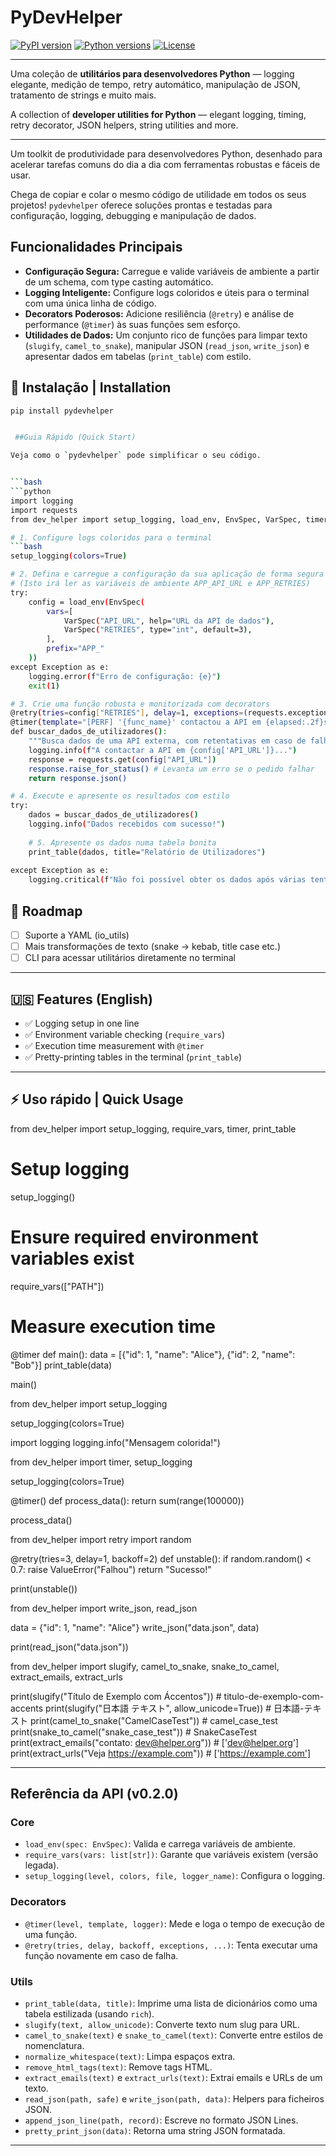 # PyDevHelper

[![PyPI version](https://img.shields.io/pypi/v/pydevhelper.svg)](https://pypi.org/project/pydevhelper/)
[![Python versions](https://img.shields.io/pypi/pyversions/pydevhelper.svg)](https://pypi.org/project/pydevhelper/)
[![License](https://img.shields.io/pypi/l/pydevhelper.svg)](https://github.com/juliobrige/DevHelper/blob/main/LICENSE)

---

Uma coleção de **utilitários para desenvolvedores Python** — logging elegante, medição de tempo, retry automático, manipulação de JSON, tratamento de strings e muito mais.

A collection of **developer utilities for Python** — elegant logging, timing, retry decorator, JSON helpers, string utilities and more.

---

Um toolkit de produtividade para desenvolvedores Python, desenhado para acelerar tarefas comuns do dia a dia com ferramentas robustas e fáceis de usar.

Chega de copiar e colar o mesmo código de utilidade em todos os seus projetos! `pydevhelper` oferece soluções prontas e testadas para configuração, logging, debugging e manipulação de dados.

## Funcionalidades Principais

* **Configuração Segura:** Carregue e valide variáveis de ambiente a partir de um schema, com type casting automático.
* **Logging Inteligente:** Configure logs coloridos e úteis para o terminal com uma única linha de código.
* **Decorators Poderosos:** Adicione resiliência (`@retry`) e análise de performance (`@timer`) às suas funções sem esforço.
* **Utilidades de Dados:** Um conjunto rico de funções para limpar texto (`slugify`, `camel_to_snake`), manipular JSON (`read_json`, `write_json`) e apresentar dados em tabelas (`print_table`) com estilo.


## 🚀 Instalação | Installation

```bash
pip install pydevhelper


 ##Guia Rápido (Quick Start)

Veja como o `pydevhelper` pode simplificar o seu código.


```bash
```python
import logging
import requests
from dev_helper import setup_logging, load_env, EnvSpec, VarSpec, timer, retry, print_table

# 1. Configure logs coloridos para o terminal
```bash
setup_logging(colors=True)

# 2. Defina e carregue a configuração da sua aplicação de forma segura
# (Isto irá ler as variáveis de ambiente APP_API_URL e APP_RETRIES)
try:
    config = load_env(EnvSpec(
        vars=[
            VarSpec("API_URL", help="URL da API de dados"),
            VarSpec("RETRIES", type="int", default=3),
        ],
        prefix="APP_"
    ))
except Exception as e:
    logging.error(f"Erro de configuração: {e}")
    exit(1)

# 3. Crie uma função robusta e monitorizada com decorators
@retry(tries=config["RETRIES"], delay=1, exceptions=(requests.exceptions.RequestException,))
@timer(template="[PERF] '{func_name}' contactou a API em {elapsed:.2f}s")
def buscar_dados_de_utilizadores():
    """Busca dados de uma API externa, com retentativas em caso de falha."""
    logging.info(f"A contactar a API em {config['API_URL']}...")
    response = requests.get(config["API_URL"])
    response.raise_for_status() # Levanta um erro se o pedido falhar
    return response.json()

# 4. Execute e apresente os resultados com estilo
try:
    dados = buscar_dados_de_utilizadores()
    logging.info("Dados recebidos com sucesso!")
    
    # 5. Apresente os dados numa tabela bonita
    print_table(dados, title="Relatório de Utilizadores")
    
except Exception as e:
    logging.critical(f"Não foi possível obter os dados após várias tentativas: {e}")

```


## 📌 Roadmap

* [ ] Suporte a YAML (io_utils)
* [ ] Mais transformações de texto (snake → kebab, title case etc.)
* [ ] CLI para acessar utilitários diretamente no terminal

---

## 🇺🇸 Features (English)

- ✅ Logging setup in one line  
- ✅ Environment variable checking (`require_vars`)  
- ✅ Execution time measurement with `@timer`  
- ✅ Pretty-printing tables in the terminal (`print_table`)  

---




## ⚡ Uso rápido | Quick Usage
from dev_helper import setup_logging, require_vars, timer, print_table

# Setup logging
setup_logging()

# Ensure required environment variables exist
require_vars(["PATH"])

# Measure execution time
@timer
def main():
    data = [{"id": 1, "name": "Alice"}, {"id": 2, "name": "Bob"}]
    print_table(data)

main()



from dev_helper import setup_logging

setup_logging(colors=True)

import logging
logging.info("Mensagem colorida!")



from dev_helper import timer, setup_logging

setup_logging(colors=True)

@timer()
def process_data():
    return sum(range(100000))

process_data()



from dev_helper import retry
import random

@retry(tries=3, delay=1, backoff=2)
def unstable():
    if random.random() < 0.7:
        raise ValueError("Falhou")
    return "Sucesso!"

print(unstable())



from dev_helper import write_json, read_json

data = {"id": 1, "name": "Alice"}
write_json("data.json", data)

print(read_json("data.json"))



from dev_helper import slugify, camel_to_snake, snake_to_camel, extract_emails, extract_urls

print(slugify("Título de Exemplo com Áccentos"))  # titulo-de-exemplo-com-accents
print(slugify("日本語 テキスト", allow_unicode=True))  # 日本語-テキスト
print(camel_to_snake("CamelCaseTest"))  # camel_case_test
print(snake_to_camel("snake_case_test"))  # SnakeCaseTest
print(extract_emails("contato: dev@helper.org"))  # ['dev@helper.org']
print(extract_urls("Veja https://example.com"))   # ['https://example.com']



-----

## Referência da API (v0.2.0)

### Core

  * `load_env(spec: EnvSpec)`: Valida e carrega variáveis de ambiente.
  * `require_vars(vars: list[str])`: Garante que variáveis existem (versão legada).
  * `setup_logging(level, colors, file, logger_name)`: Configura o logging.

### Decorators

  * `@timer(level, template, logger)`: Mede e loga o tempo de execução de uma função.
  * `@retry(tries, delay, backoff, exceptions, ...)`: Tenta executar uma função novamente em caso de falha.

### Utils

  * `print_table(data, title)`: Imprime uma lista de dicionários como uma tabela estilizada (usando `rich`).
  * `slugify(text, allow_unicode)`: Converte texto num slug para URL.
  * `camel_to_snake(text)` e `snake_to_camel(text)`: Converte entre estilos de nomenclatura.
  * `normalize_whitespace(text)`: Limpa espaços extra.
  * `remove_html_tags(text)`: Remove tags HTML.
  * `extract_emails(text)` e `extract_urls(text)`: Extrai emails e URLs de um texto.
  * `read_json(path, safe)` e `write_json(path, data)`: Helpers para ficheiros JSON.
  * `append_json_line(path, record)`: Escreve no formato JSON Lines.
  * `pretty_print_json(data)`: Retorna uma string JSON formatada.

-----


